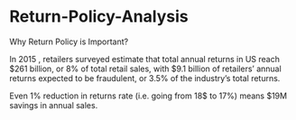 # Return-Policy-Analysis

Why Return Policy is Important?
 
In 2015 , retailers surveyed estimate that total annual returns in US reach $261 billion, or 8% of total retail sales, with $9.1 billion of retailers’ annual returns expected to be fraudulent, or 3.5% of the industry’s total returns.

Even 1% reduction in returns rate (i.e. going from 18$ to 17%) means $19M savings in annual sales.
 
